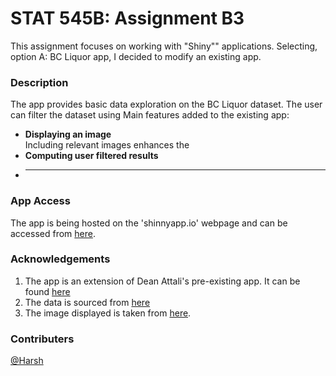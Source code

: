 # STAT 545B: Assignment B3

This assignment focuses on working with "Shiny"" applications. Selecting, option A: BC Liquor app, I decided to modify an existing app.

### Description
The app provides basic data exploration on the BC Liquor dataset. The user can filter the dataset using 
Main features added to the existing app:
- **Displaying an image**  
  Including relevant images enhances the  
- **Computing user filtered results**  
- ****


### App Access
The app is being hosted on the 'shinnyapp.io' webpage and can be accessed from [here](https://hs2358.shinyapps.io/BC-Liquor/).

### Acknowledgements
1. The app is an extension of Dean Attali's pre-existing app. It can be found [here](https://deanattali.com/blog/building-shiny-apps-tutorial/)
2. The data is sourced from [here](https://github.com/daattali/shiny-server/tree/master/bcl/data)
3. The image displayed is taken from [here](https://www.westernliving.ca/food-and-wine/drinks/the-best-fathers-day-gifts-you-can-get-at-the-bc-liquor-store/).


### Contributers
[@Harsh](https://github.com/hs235)
